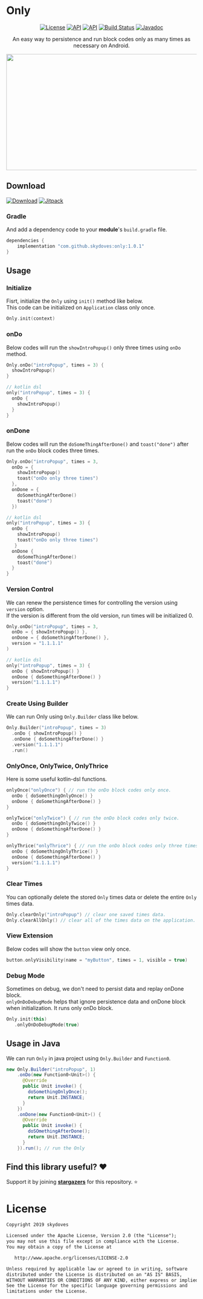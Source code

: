 # Only

<p align="center">
  <a href="https://opensource.org/licenses/Apache-2.0"><img alt="License" src="https://img.shields.io/badge/License-Apache%202.0-blue.svg"/></a>
  <a href="https://android-arsenal.com/api?level=15"><img alt="API" src="https://img.shields.io/badge/API-15%2B-brightgreen.svg?style=flat"/></a>
    <a href="https://www.codacy.com/app/skydoves/Only?utm_source=github.com&amp;utm_medium=referral&amp;utm_content=skydoves/Only&amp;utm_campaign=Badge_Grade"><img alt="API" src="https://api.codacy.com/project/badge/Grade/3e04de5613974807a8eede8ccebc0a7d"/></a>
  <a href="https://travis-ci.org/skydoves/Only"><img alt="Build Status" src="https://travis-ci.org/skydoves/Only.svg?branch=master"/></a>
    <a href="https://skydoves.github.io/libraries/only/javadoc/only/com.skydoves.only/index.html"><img alt="Javadoc" src="https://img.shields.io/badge/Javadoc-Only-yellow.svg"/></a>
</p>

<p align="center">
An easy way to persistence and run block codes only as many times as necessary on Android.
</p>

<p align="center">
<img src="https://github.com/skydoves/Only/blob/master/art/showcase.png" width="720" height="307"/>
</p>

## Download
[![Download](https://api.bintray.com/packages/devmagician/maven/only/images/download.svg)](https://bintray.com/devmagician/maven/only/_latestVersion)
[![Jitpack](https://jitpack.io/v/skydoves/Only.svg)](https://jitpack.io/#skydoves/Only)

### Gradle
And add a dependency code to your **module**'s `build.gradle` file.
```gradle
dependencies {
    implementation "com.github.skydoves:only:1.0.1"
}
```

## Usage
### Initialize
Fisrt, initialize the `Only` using `init()` method like below. <br>
This code can be initialized on `Application` class only once.
```kotlin
Only.init(context)
```

### onDo

Below codes will run the `showIntroPopup()` only three times using `onDo` method.
```kotlin
Only.onDo("introPopup", times = 3) {
  showIntroPopup()
}

// kotlin dsl
only("introPopup", times = 3) {
  onDo {
    showIntroPopup()
  }
}
```

### onDone
Below codes will run the `doSomeThingAfterDone()` and `toast("done")` after run the `onDo` block codes three times.

```kotlin
Only.onDo("introPopup", times = 3,
  onDo = {
    showIntroPopup()
    toast("onDo only three times")
  },
  onDone = {
    doSomethingAfterDone()
    toast("done")
  })

// kotlin dsl
only("introPopup", times = 3) {
  onDo {
    showIntroPopup()
    toast("onDo only three times")
   }
  onDone {
    doSomeThingAfterDone()
    toast("done")
  }
}
```

### Version Control
We can renew the persistence times for controlling the version using `version` option. <br>
If the version is different from the old version, run times will be initialized 0.<br>

```kotlin
Only.onDo("introPopup", times = 3,
  onDo = { showIntroPopup() },
  onDone = { doSomethingAfterDone() },
  version = "1.1.1.1"
)

// kotlin dsl
only("introPopup", times = 3) {
  onDo { showIntroPopup() }
  onDone { doSomethingAfterDone() }
  version("1.1.1.1")
}
```

### Create Using Builder
We can run Only using `Only.Builder` class like below.
```kotlin
Only.Builder("introPopup", times = 3)
  .onDo { showIntroPopup() }
  .onDone { doSomethingAfterDone() }
  .version("1.1.1.1")
  .run()
```

### OnlyOnce, OnlyTwice, OnlyThrice
Here is some useful kotlin-dsl functions.

```kotlin
onlyOnce("onlyOnce") { // run the onDo block codes only once.
  onDo { doSomethingOnlyOnce() }
  onDone { doSomethingAfterDone() }
}

onlyTwice("onlyTwice") { // run the onDo block codes only twice.
  onDo { doSomethingOnlyTwice() }
  onDone { doSomethingAfterDone() }
}

onlyThrice("onlyThrice") { // run the onDo block codes only three times.
  onDo { doSomethingOnlyThrice() }
  onDone { doSomethingAfterDone() }
  version("1.1.1.1")
}
```

### Clear Times
You can optionally delete the stored `Only` times data or delete the entire `Only` times data.
```kotlin
Only.clearOnly("introPopup") // clear one saved times data.
Only.clearAllOnly() // clear all of the times data on the application.
```

### View Extension
Below codes will show the `button` view only once.
```kotlin
button.onlyVisibility(name = "myButton", times = 1, visible = true)
```

### Debug Mode
Sometimes on debug, we don't need to persist data and replay onDone block. <br>
`onlyOnDoDebugMode` helps that ignore persistence data and onDone block when initialization. It runs only onDo block.
```kotlin
Only.init(this)
   .onlyOnDoDebugMode(true)
```

## Usage in Java
We can run `Only` in java project using `Only.Builder` and `Function0`.
```java
new Only.Builder("introPopup", 1)
    .onDo(new Function0<Unit>() {
      @Override
      public Unit invoke() {
        doSomethingOnlyOnce();
        return Unit.INSTANCE;
      }
    })
    .onDone(new Function0<Unit>() {
      @Override
      public Unit invoke() {
        doSOmethingAfterDone();
        return Unit.INSTANCE;
      }
    }).run(); // run the Only
```

## Find this library useful? :heart:
Support it by joining __[stargazers](https://github.com/skydoves/only/stargazers)__ for this repository. :star:

# License
```xml
Copyright 2019 skydoves

Licensed under the Apache License, Version 2.0 (the "License");
you may not use this file except in compliance with the License.
You may obtain a copy of the License at

   http://www.apache.org/licenses/LICENSE-2.0

Unless required by applicable law or agreed to in writing, software
distributed under the License is distributed on an "AS IS" BASIS,
WITHOUT WARRANTIES OR CONDITIONS OF ANY KIND, either express or implied.
See the License for the specific language governing permissions and
limitations under the License.
```
